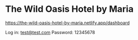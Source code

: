 # The Wild Oasis Hotel by Maria

https://the-wild-oasis-hotel-by-maria.netlify.app/dashboard

Log in: test@test.com
Password: 12345678
